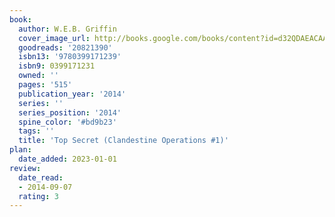 ```yaml
---
book:
  author: W.E.B. Griffin
  cover_image_url: http://books.google.com/books/content?id=d32QDAEACAAJ&printsec=frontcover&img=1&zoom=1&source=gbs_api
  goodreads: '20821390'
  isbn13: '9780399171239'
  isbn9: 0399171231
  owned: ''
  pages: '515'
  publication_year: '2014'
  series: ''
  series_position: '2014'
  spine_color: '#bd9b23'
  tags: ''
  title: 'Top Secret (Clandestine Operations #1)'
plan:
  date_added: 2023-01-01
review:
  date_read:
  - 2014-09-07
  rating: 3
---
```

